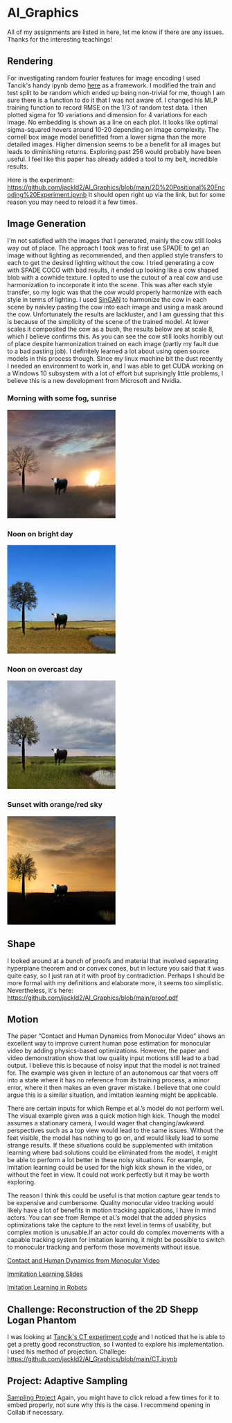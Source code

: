 # AI_Graphics
All of my assignments are listed in here, let me know if there are any issues. Thanks for the interesting teachings!

## Rendering 
For investigating random fourier features for image encoding I used Tancik's handy ipynb demo [here](https://github.com/tancik/fourier-feature-networks/blob/master/Demo.ipynb)  as a framework. I modified the train and test split to be random which ended up being non-trivial for me, though I am sure there is a function to do it that I was not aware of. I changed his MLP training function to record RMSE on the 1/3 of random test data. I then plotted sigma for 10 variations and dimension for 4 variations for each image. No embedding is shown as a line on each plot. It looks like optimal sigma-squared hovers around 10-20 depending on image complexity. The cornell box image model benefitted from a lower sigma than the more detailed images. Higher dimension seems to be a benefit for all images but leads to diminishing returns. Exploring past 256 would probably have been useful. I feel like this paper has already added a tool to my belt, incredible results.

Here is the experiment: https://github.com/jackld2/AI_Graphics/blob/main/2D%20Positional%20Encoding%20Experiment.ipynb
It should open right up via the link, but for some reason you may need to reload it a few times.

## Image Generation
I'm not satisfied with the images that I generated, mainly the cow still looks way out of place. The approach I took was to first use SPADE to get an image without lighting as recommended, and then applied style transfers to each to get the desired lighting without the cow. I tried generating a cow with SPADE COCO with bad results, it ended up looking like a cow shaped blob with a cowhide texture. I opted to use the cutout of a real cow and use harmonization to incorporate it into the scene. This was after each style transfer, so my logic was that the cow would properly harmonize with each style in terms of lighting. I used [SinGAN](https://github.com/tamarott/SinGAN) to harmonize the cow in each scene by naivley pasting the cow into each image and using a mask around the cow. Unfortunately the results are lackluster, and I am guessing that this is because of the simplicity of the scene of the trained model. At lower scales it composited the cow as a bush, the results below are at scale 8, which I believe confirms this. As you can see the cow still looks horribly out of place despite harmonization trained on each image (partly my fault due to a bad pasting job). I definitely learned a lot about using open source models in this process though. Since my linux machine bit the dust recently I needed an environment to work in, and I was able to get CUDA working on a Windows 10 subsystem with a lot of effort but suprisingly little problems, I believe this is a new development from Microsoft and Nvidia.

### Morning with some fog, sunrise
![IMG](https://github.com/jackld2/AI_Graphics/blob/main/ImageGen/morningcow.png?raw=true)
### Noon on bright day
![IMG](https://github.com/jackld2/AI_Graphics/blob/main/ImageGen/nooncow.png?raw=true)
### Noon on overcast day
![IMG](https://github.com/jackld2/AI_Graphics/blob/main/ImageGen/overcastcow.png?raw=true)
### Sunset with orange/red sky
![IMG](https://github.com/jackld2/AI_Graphics/blob/main/ImageGen/sunsetcow.png?raw=true)

## Shape
I looked around at a bunch of proofs and material that involved seperating hyperplane theorem and or convex cones, but in lecture you said that it was quite easy, so I just ran at it with proof by contradiction. Perhaps I should be more formal with my definitions and elaborate more, it seems too simplistic. Nevertheless, it's here: https://github.com/jackld2/AI_Graphics/blob/main/proof.pdf

## Motion
The paper “Contact and Human Dynamics from Monocular Video” shows an excellent way to improve current human pose estimation for monocular video by adding physics-based optimizations. However, the paper and video demonstration show that low quality input motions still lead to a bad output. I believe this is because of noisy input that the model is not trained for. The example was given in lecture of an autonomous car that veers off into a state where it has no reference from its training process, a minor error, where it then makes an even graver mistake. I believe that one could argue this is a similar situation, and imitation learning might be applicable. 

There are certain inputs for which Rempe et al.’s model do not perform well. The visual example given was a quick motion high kick. Though the model assumes a stationary camera, I would wager that changing/awkward perspectives such as a top view would lead to the same issues. Without the feet visible, the model has nothing to go on, and would likely lead to some strange results. If these situations could be supplemented with imitation learning where bad solutions could be eliminated from the model, it might be able to perform a lot better in these noisy situations. For example, imitation learning could be used for the high kick shown in the video, or without the feet in view. It could not work perfectly but it may be worth exploring.

The reason I think this could be useful is that motion capture gear tends to be expensive and cumbersome. Quality monocular video tracking would likely have a lot of benefits in motion tracking applications, I have in mind actors. You can see from Rempe et al.’s model that the added physics optimizations take the capture to the next level in terms of usability, but complex motion is unusable.If an actor could do complex movements with a capable tracking system for imitation learning, it might be possible to switch to monocular tracking and perform those movements without issue.

[Contact and Human Dynamics from Monocular Video](https://geometry.stanford.edu/projects/human-dynamics-eccv-2020/)

[Immitation Learning Slides](https://katefvision.github.io/katefSlides/immitation_learning_I_katef.pdf)

[Imitation Learning in Robots](https://link.springer.com/referenceworkentry/10.1007%2F978-1-4419-1428-6_758#:~:text=Definition,skills%20performed%20by%20another%20agent.)


## Challenge: Reconstruction of the 2D Shepp Logan Phantom
I was looking at [Tancik's CT experiment code](https://github.com/tancik/fourier-feature-networks/blob/master/Experiments/2d_CT.ipynb) and I noticed that he is able to get a pretty good reconstruction, so I wanted to explore his implementation. I used his method of projection. Challege: https://github.com/jackld2/AI_Graphics/blob/main/CT.ipynb

## Project: Adaptive Sampling
[Sampling Project](https://github.com/jackld2/AI_Graphics/blob/main/Sampling_Project.ipynb)
Again, you might have to click reload a few times for it to embed properly, not sure why this is the case. I recommend opening in Collab if necessary.


